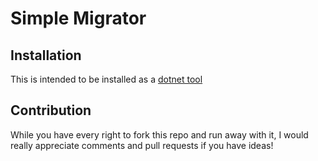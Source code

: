 # Simple Migrator

## Installation
This is intended to be installed as a [dotnet tool](https://docs.microsoft.com/en-us/dotnet/core/tools/dotnet-tool-install)

## Contribution
While you have every right to fork this repo and run away with it, I would really appreciate comments and pull requests if you have ideas!